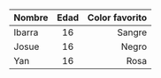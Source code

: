 # 
| Nombre | Edad | Color favorito |
|--------|:----:|---------------:|
| Ibarra |  16  |        Sangre  |
| Josue  |  16  |          Negro |
| Yan    |  16  |           Rosa |
